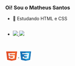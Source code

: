 ### Oi! Sou o Matheus Santos
- 🌱 Estudando HTML e CSS

##

- <div>
  <a href="https://github.com/Setthing">
  <img height="180em" src="https://github-readme-stats.vercel.app/api?username=Setthing&show_icons=true&theme=tokyonight&include_all_commits=true&count_private=true"/>
  <img height="180em" src="https://github-readme-stats.vercel.app/api/top-langs/?username=Setthing&layout=compact&langs_count=7&theme=tokyonight&count_private=true"/>
</div>

  ##
  
 <div style="display: inline_block"><br>
  <img align="center" alt="Will-HTML" height="30" width="40" src="https://raw.githubusercontent.com/devicons/devicon/master/icons/html5/html5-original.svg">
  <img align="center" alt="Will-CSS" height="30" width="40" src="https://raw.githubusercontent.com/devicons/devicon/master/icons/css3/css3-original.svg">
  <!--img align="center" alt="Will-PHP" height="30" width="40" src="https://raw.githubusercontent.com/devicons/devicon/master/icons/php/php-original.svg"-->
</div>
